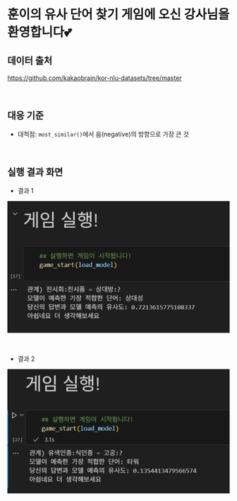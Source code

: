 # 훈이의 유사 단어 찾기 게임에 오신 강사님을 환영합니다💕

## 데이터 출처
https://github.com/kakaobrain/kor-nlu-datasets/tree/master

<br>

## 대응 기준
- 대척점:  `most_similar()`에서 음(negative)의 방향으로 가장 큰 것

<br>

## 실행 결과 화면
- 결과 1
  
![result_1](game_result/game_result1.png)

<br>

- 결과 2

![result_2](game_result/game_result2.png)
